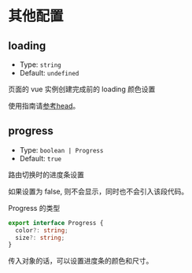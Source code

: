 # 其他配置

## loading

- Type: `string`
- Default: `undefined`

页面的 vue 实例创建完成前的 loading 颜色设置

使用指南请[参考head](/convue/guide/head)。

## progress

- Type: `boolean | Progress`
- Default: `true`

路由切换时的进度条设置

如果设置为 false, 则不会显示，同时也不会引入该段代码。

Progress 的类型
```ts
export interface Progress {
  color?: string;
  size?: string;
}
```

传入对象的话，可以设置进度条的颜色和尺寸。
